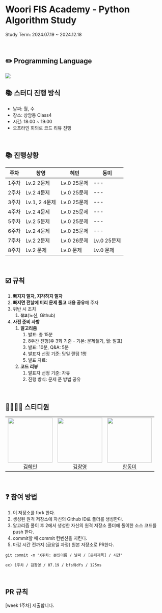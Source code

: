 # Woori FIS Academy - Python Algorithm Study
Study Term: 2024.07.19 ~ 2024.12.18

<br />

## ✏️ Programming Language
<img src="https://img.shields.io/badge/Python-3776AB?style=for-the-badge&logo=python&logoColor=white"/>

<br />

## 📚 스터디 진행 방식
- 날짜: 월, 수
- 장소: 상암동 Class4 
- 시간: 18:00 ~ 19:00
- 오프라인 회의로 코드 리뷰 진행


<br />

## 📚 진행상황
| 주차  | 창영           | 혜민           | 동미 |
| ----- | -------------- | -------------- | ---- |
| 1주차 | Lv.2 2문제    | Lv.0 25문제    | ---  |
| 2주차 | Lv.2 4문제    | Lv.0 25문제    | ---  |
| 3주차 | Lv.1, 2 4문제 | Lv.0 25문제    | ---  |
| 4주차 | Lv.2 4문제    | Lv.0 25문제    | ---  |
| 5주차 | Lv.2 5문제    | Lv.0 25문제    | ---  |
| 6주차 | Lv.2 4문제    | Lv.0 25문제    | ---  |
| 7주차 | Lv.2 2문제    | Lv.0 26문제    | Lv.0 25문제   |
| 8주차 | Lv.2 문제    | Lv.0 문제    | Lv.0 문제  |

<br />

## ☑️ 규칙
1. **빠지지 말자, 지각하지 말자**
2. **빠지면 전날에 미리 문제 풀고 내용 공유**해 주자
3. 위반 시 조치
    1. **`절교`**(노션, Github)
4. **사전 준비 사항**
    1. **알고리즘**
        1. 발표: 총 15분
        2. 8주간 진행(주 3회 기준 - 기본: 문제풀기, 월: 발표)
        3. 발표: 10분, Q&A: 5분
        4. 발표자 선정 기준: 당일 랜덤 1명
        5. 발표 자료: 
    2. **코드 리뷰**
        1. 발표자 선정 기준: 자유
        2. 진행 방식: 문제 푼 방법 공유

<br />

## 👨‍👩‍👧‍👦 스티디원
<table>
  <tr>
    <td height="140px" align="center"> <a href="https://github.com/HyeminKim-kr"> <img src="https://avatars.githubusercontent.com/u/58822591?v=4" width="140px" />
      <br /> 김혜민</a></td>
    <td height="140px" align="center"> <a href="https://github.com/kimchang0"> <img src="https://avatars.githubusercontent.com/u/64997303?v=4" width="140px" />
      <br /> 김창영</a></td>
    <td height="140px" align="center"> <a href="https://github.com/dongmiii"> <img src="https://avatars.githubusercontent.com/u/174290672?v=4" width="140px" />
      <br /> 함동미</a></td>
  </tr>
</table>

<br />

## ❓ 참여 방법
1. 이 저장소를 fork 한다.
2. 생성된 원격 저장소에 자신의 Github ID로 폴더를 생성한다.
3. 알고리즘 풀이 후 2에서 생성한 자신의 원격 저장소 폴더에 풀이한 소스 코드를 push 한다.
4. commit할 때 commit 컨벤션을 지킨다.
5. 마감 시간 전까지 (금요일 자정) 원본 저장소로 PR한다.

```
git commit -m "X주차: 본인이름 / 날짜 / [문제제목] / 시간"

ex) 1주차 / 김창영 / 07.19 / bfs와dfs / 125ms
```

<br />

## PR 규칙
[week 1주차] 제출합니다.

<br />

